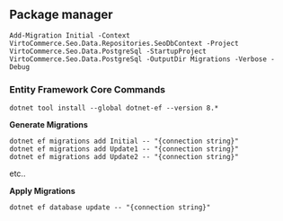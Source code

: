 ## Package manager
```
Add-Migration Initial -Context VirtoCommerce.Seo.Data.Repositories.SeoDbContext -Project VirtoCommerce.Seo.Data.PostgreSql -StartupProject VirtoCommerce.Seo.Data.PostgreSql -OutputDir Migrations -Verbose -Debug
```

### Entity Framework Core Commands
```
dotnet tool install --global dotnet-ef --version 8.*
```

**Generate Migrations**
```
dotnet ef migrations add Initial -- "{connection string}"
dotnet ef migrations add Update1 -- "{connection string}"
dotnet ef migrations add Update2 -- "{connection string}"
```
etc..

**Apply Migrations**
```
dotnet ef database update -- "{connection string}"
```
